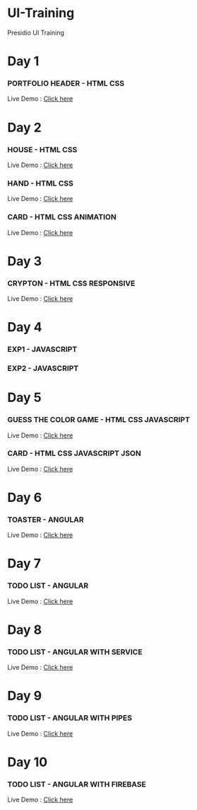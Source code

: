 # UI-Training
Presidio UI Training

# Day 1 
  ### PORTFOLIO HEADER - HTML CSS
  Live Demo : [Click here](https://ganapathysubramanian.github.io/UI-Training/Day-1/EX1.html)

# Day 2 
  ### HOUSE - HTML CSS
  Live Demo : [Click here](https://ganapathysubramanian.github.io/UI-Training/Day-2/EX1.html)
  ### HAND - HTML CSS
  Live Demo : [Click here](https://ganapathysubramanian.github.io/UI-Training/Day-2/EX2.html)
  ### CARD - HTML CSS ANIMATION
  Live Demo : [Click here](https://ganapathysubramanian.github.io/UI-Training/Day-3/EX3.html)

# Day 3 
  ### CRYPTON - HTML CSS RESPONSIVE
  Live Demo : [Click here](https://ganapathysubramanian.github.io/UI-Training/Day-3/EX1.html)

# Day 4 
  ### EXP1 - JAVASCRIPT
  ### EXP2 - JAVASCRIPT
  
# Day 5 
   ### GUESS THE COLOR GAME - HTML CSS JAVASCRIPT
  Live Demo : [Click here](https://ganapathysubramanian.github.io/UI-Training/Day-5/EX1.html)
  ### CARD - HTML CSS JAVASCRIPT JSON
  Live Demo : [Click here](https://ganapathysubramanian.github.io/UI-Training/Day-5/EX2.html)

# Day 6 
  ### TOASTER - ANGULAR
  Live Demo : [Click here](https://wonderful-golick-11bf28.netlify.app/)

# Day 7 
  ### TODO LIST - ANGULAR
  Live Demo : [Click here](https://confident-feynman-ea587e.netlify.app/)

# Day 8
  ### TODO LIST - ANGULAR WITH SERVICE
  Live Demo : [Click here](https://pedantic-almeida-bab8ae.netlify.app/)

# Day 9
  ### TODO LIST - ANGULAR WITH PIPES
  Live Demo : [Click here](https://reverent-jones-829b85.netlify.app/)
  
# Day 10
  ### TODO LIST - ANGULAR WITH FIREBASE
  Live Demo : [Click here](https://modest-tereshkova-d007e2.netlify.app/addtask)
